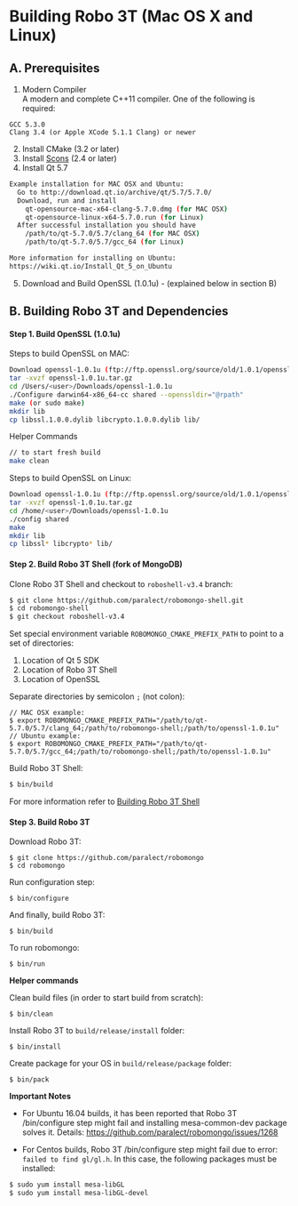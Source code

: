 Building Robo 3T (Mac OS X and Linux)  
==================

A. Prerequisites
-------------

1. Modern Compiler   
A modern and complete C++11 compiler. One of the following is required:  
```
GCC 5.3.0  
Clang 3.4 (or Apple XCode 5.1.1 Clang) or newer  
```

2. Install CMake (3.2 or later)
3. Install [Scons](http://scons.org/tag/releases.html) (2.4 or later)
4. Install Qt 5.7

  ```sh
Example installation for MAC OSX and Ubuntu:
    Go to http://download.qt.io/archive/qt/5.7/5.7.0/
    Download, run and install 
      qt-opensource-mac-x64-clang-5.7.0.dmg (for MAC OSX) 
      qt-opensource-linux-x64-5.7.0.run (for Linux)
    After successful installation you should have 
      /path/to/qt-5.7.0/5.7/clang_64 (for MAC OSX)
      /path/to/qt-5.7.0/5.7/gcc_64 (for Linux)

More information for installing on Ubuntu:
https://wiki.qt.io/Install_Qt_5_on_Ubuntu
```

5. Download and Build OpenSSL (1.0.1u) - (explained below in section B)

B. Building Robo 3T and Dependencies
-------------

#### Step 1. Build OpenSSL (1.0.1u)

Steps to build OpenSSL on MAC:

  ```sh
Download openssl-1.0.1u (ftp://ftp.openssl.org/source/old/1.0.1/openssl-1.0.1u.tar.gz)
tar -xvzf openssl-1.0.1u.tar.gz
cd /Users/<user>/Downloads/openssl-1.0.1u
./Configure darwin64-x86_64-cc shared --openssldir="@rpath"
make (or sudo make)
mkdir lib
cp libssl.1.0.0.dylib libcrypto.1.0.0.dylib lib/
```
Helper Commands
  ```sh
// to start fresh build
make clean
```


Steps to build OpenSSL on Linux:

  ```sh
Download openssl-1.0.1u (ftp://ftp.openssl.org/source/old/1.0.1/openssl-1.0.1u.tar.gz)
tar -xvzf openssl-1.0.1u.tar.gz
cd /home/<user>/Downloads/openssl-1.0.1u
./config shared
make
mkdir lib
cp libssl* libcrypto* lib/
```

#### Step 2. Build Robo 3T Shell (fork of MongoDB)

Clone Robo 3T Shell and checkout to `roboshell-v3.4` branch:

  ```sh
  $ git clone https://github.com/paralect/robomongo-shell.git
  $ cd robomongo-shell
  $ git checkout roboshell-v3.4
  ```

Set special environment variable `ROBOMONGO_CMAKE_PREFIX_PATH` to point to a set of 
directories:

1. Location of Qt 5 SDK  
2. Location of Robo 3T Shell  
3. Location of OpenSSL  

Separate directories by semicolon `;` (not colon):

    // MAC OSX example:
    $ export ROBOMONGO_CMAKE_PREFIX_PATH="/path/to/qt-5.7.0/5.7/clang_64;/path/to/robomongo-shell;/path/to/openssl-1.0.1u"
    // Ubuntu example:
    $ export ROBOMONGO_CMAKE_PREFIX_PATH="/path/to/qt-5.7.0/5.7/gcc_64;/path/to/robomongo-shell;/path/to/openssl-1.0.1u"


Build Robo 3T Shell:

  ```sh
  $ bin/build
  ```

For more information refer to [Building Robo 3T Shell](BuildRobo3TShell.md) 

#### Step 3. Build Robo 3T

Download Robo 3T: 

    $ git clone https://github.com/paralect/robomongo
    $ cd robomongo

Run configuration step:
    
    $ bin/configure 
    
And finally, build Robo 3T:
    
    $ bin/build 

To run robomongo:

    $ bin/run
    

**Helper commands**
    
Clean build files (in order to start build from scratch):

    $ bin/clean
    
Install Robo 3T to `build/release/install` folder:

    $ bin/install
    
Create package for your OS in `build/release/package` folder:

    $ bin/pack

**Important Notes**
- For Ubuntu 16.04 builds, it has been reported that Robo 3T /bin/configure step might fail and installing mesa-common-dev package solves it. Details: https://github.com/paralect/robomongo/issues/1268 

- For Centos builds, Robo 3T /bin/configure step might fail due to error: `failed to find gl/gl.h`. In this case, the following packages must be installed:

```sh
$ sudo yum install mesa-libGL
$ sudo yum install mesa-libGL-devel
  ```

